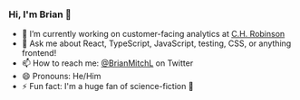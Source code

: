 ### Hi, I'm Brian 

- 🔭 I’m currently working on customer-facing analytics at [C.H. Robinson](https://www.chrobinson.com)
- 💬 Ask me about React, TypeScript, JavaScript, testing, CSS, or anything frontend!
- 📫 How to reach me: [@BrianMitchL](https://twitter.com/BrianMitchL) on Twitter
- 😄 Pronouns: He/Him
- ⚡ Fun fact: I'm a huge fan of science-fiction 
